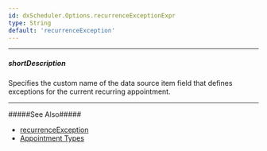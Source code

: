 ```yaml
---
id: dxScheduler.Options.recurrenceExceptionExpr
type: String
default: 'recurrenceException'
---
```

---
##### shortDescription
Specifies the custom name of the data source item field that defines exceptions for the current recurring appointment.

---
#####See Also#####
- [recurrenceException](/Documentation/ApiReference/Common/Object_Structures/dxSchedulerAppointment/#recurrenceException)
- [Appointment Types](/concepts/05%20UI%20Components/Scheduler/030%20Appointments/015%20Appointment%20Types/030%20Recurring%20Appointments.md '/Documentation/Guide/UI_Components/Scheduler/Appointments/Appointment_Types/#Recurring_Appointments')